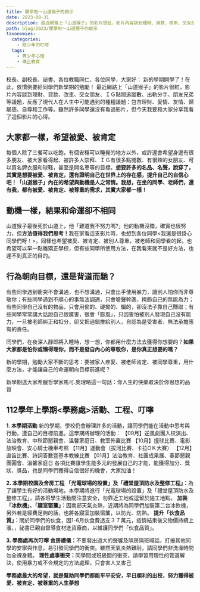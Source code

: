 ```yaml
---
title: 開學啦～山道猴子的啟示
date: 2023-08-31
description: 最近網路上「山道猴子」的影片很紅，影片內容談到理財、貸款、改車、交女朋友、ＩＧ點閱追蹤數、出軌分手、朋友兄弟等議題，反應了現代人在人生中可能遇到的種種議題：包含理財、愛情、友情、歸屬感、自尊和工作等。雖然許多同學還沒有看過影片，但今天我要和大家分享我看了這個影片的心得。
path: blog/2023/開學啦～山道猴子的啟示
taxonomies:
  categories: 
    - 給少年的叮嚀
  tags: 
    - 青少年心理
    - 矯正教育
---
```

校長、副校長、祕書、各位教職同仁、各位同學，大家好：
新的學期開學了！在此，依慣例要給同學們新學期的勉勵！
最近網路上「山道猴子」的影片很紅，影片內容談到理財、貸款、改車、交女朋友、ＩＧ點閱追蹤數、出軌分手、朋友兄弟等議題，反應了現代人在人生中可能遇到的種種議題：包含理財、愛情、友情、歸屬感、自尊和工作等。雖然許多同學還沒有看過影片，但今天我要和大家分享我看了這個影片的心得。

## 大家都一樣，希望被愛、被肯定
每個人除了三餐可以吃飽，有個安穩可以睡覺的地方以外，或許還會希望身邊有很多朋友、被大家看得起、被許多人崇拜、ＩＧ有很多點閱數、有很辣的女朋友、可以買名牌衣服和球鞋，甚至是開名車等的目標。<strong>想要許多的名品、名聲，說穿了，其實是想要被愛、被肯定，還有證明自己在世界上的存在感，提升自己的自信心吧！「山道猴子」內在的希望與動機是人之常情。我想，在坐的同學、老師們，還有我，都有被愛、被肯定、被尊重的需求，其實大家都一樣！</strong>

## 動機一樣，結果和命運卻不相同
山道猴子最後死於山道上，他「難道我不努力嗎?」他的動機沒錯，確實也很努力，但<strong>方法值得我們思考！</strong>我在家看這支影片時，也想到各位同學<我還是很掛心同學們呀！>。同樣也希望被愛、被肯定、被別人尊重，被老師和同學看的起，也希望可以早一點離矯正學校，但有些同學所使用方法，在我看來就不是好方法，也達不到真正的目的。

## 行為朝向目標，還是背道而馳？
有些同學遇到衝突不會溝通，也不想溝通，只會出手使用暴力，讓別人怕你而非尊敬你；有些同學遇到不順心的事無法調適，只會嗆聲幹譙，掩飾自己的無能為力；有些同學自己沒有的物品，只會用偷的、硬拗的、騙的，卻沒法子靠自己賺取；有些同學常常講大話說自己很厲害，很會「膨風」，只因害怕被別人發現自己沒有能力，一旦被老師糾正和扣分，卻又把過錯推給別人，自認為是受害者，無法承擔應有的責任。

同學們，在夜深人靜即將入睡時，想一想，你都用什麼方法去獲得你想要的？<strong>如果大家都是怕你或懶得理你，而不是發自內心的尊敬你，是你真正想要的嗎？</strong>

新的學期，勉勵大家不斷的思考：要被家人疼愛、被老師肯定、被同學尊重，用什麼方法，才能讓自己的命運朝向目標前進呢？

新學期送大家希臘哲學家馬可.奧理略這一句話：你人生的快樂取決於你思想的品質

## 112學年上學期<學務處>活動、工程、叮嚀
<STRONG>1. 本學期活動</strong>
新的學期，學校仍會辦理許多的活動，讓同學們能在活動中思考與行動，遭自己的目標前進。這學期將辦理的活動：
【09月】逆風劇團入校演出、法治教育、中秋節懇親會、溫馨家庭日、教室佈置比賽
【10月】撞球比賽、電影放映會、安心騎士機車考照
【11月】運動會（拔河比賽、卡拉OＫ大賽）
【12月】直笛比賽、詩詞答數暨基本教練比賽
【01月】法治教育、社團成果展、春節懇親團圓會、溫馨家庭日
各項比賽讓學生能多元的發展自己的才能，能獲得加分、獎狀、獎品，也是同學們獲得自信很好的機會，大家加油！

<STRONG>2. 本學期校園及舍房工程</strong>
<STRONG>「光電球場的設置」及「禮堂屋頂防水及整修工程」：</strong>為了讓學生有好的活動場地，本學期將進行「光電球場的設置」及「禮堂屋頂防水及整修工程」，請各班學生活動間注意安全，勿靠近工地或逗留於施工地點。
<STRONG>加裝「冰飲機」、「寢室窗簾」：</strong>因南部天氣炎熱，近期將為同學們加裝第二台冰飲機，另外若是經費足夠的話，也將各寢室加裝窗簾，以防光、防熱。
<STRONG>提升「伙食品質」：</strong>關於同學們的伙食，因1-6月伙食費透支３７萬元，疫情結束後又物價持續上漲，，祕書已親自督導食材進貨廠商，以維護同學們「伙食品質」。

<STRONG>3. 學務處再次叮嚀</strong>
<STRONG>舍房禮儀：</strong>不要發出過大的聲響及隔房隔班喊話，打擾其他同學的安寧與作息，易引發同學們的衝突。雖然天氣炎熱難耐，請同學們非洗澡時間勿全裸身體。
<STRONG>理性處事衝突：</strong>同學間或班級間的衝突，請學習用理性的管道解決，使用暴力或不合規定的方法處理，只會害人又害己


<STRONG>學務處最大的希望，就是幫助同學們都能平平安安，早日順利的出校，努力獲得被愛、被肯定、被尊重的人生夢想</strong>
